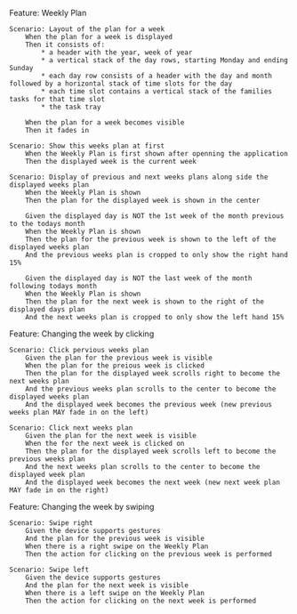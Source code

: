 Feature: Weekly Plan

    Scenario: Layout of the plan for a week
        When the plan for a week is displayed
        Then it consists of:
            * a header with the year, week of year
            * a vertical stack of the day rows, starting Monday and ending Sunday
            * each day row consists of a header with the day and month followed by a horizontal stack of time slots for the day
            * each time slot contains a vertical stack of the families tasks for that time slot
            * the task tray

        When the plan for a week becomes visible
        Then it fades in

    Scenario: Show this weeks plan at first
        When the Weekly Plan is first shown after openning the application
        Then the displayed week is the current week

    Scenario: Display of previous and next weeks plans along side the displayed weeks plan
        When the Weekly Plan is shown
        Then the plan for the displayed week is shown in the center

        Given the displayed day is NOT the 1st week of the month previous to the todays month
        When the Weekly Plan is shown
        Then the plan for the previous week is shown to the left of the displayed weeks plan
        And the previous weeks plan is cropped to only show the right hand 15%

        Given the displayed day is NOT the last week of the month following todays month
        When the Weekly Plan is shown
        Then the plan for the next week is shown to the right of the displayed days plan
        And the next weeks plan is cropped to only show the left hand 15%

Feature: Changing the week by clicking

    Scenario: Click pervious weeks plan
        Given the plan for the previous week is visible
        When the plan for the preious week is clicked
        Then the plan for the displayed week scrolls right to become the next weeks plan
        And the previous weeks plan scrolls to the center to become the displayed weeks plan
        And the displayed week becomes the previous week (new previous weeks plan MAY fade in on the left)

    Scenario: Click next weeks plan
        Given the plan for the next week is visible
        When the for the next week is clicked on
        Then the plan for the displayed week scrolls left to become the previous weeks plan
        And the next weeks plan scrolls to the center to become the displayed week plan
        And the displayed week becomes the next week (new next week plan MAY fade in on the right)
 
Feature: Changing the week by swiping

    Scenario: Swipe right
        Given the device supports gestures
        And the plan for the previous week is visible
        When there is a right swipe on the Weekly Plan
        Then the action for clicking on the previous week is performed

    Scenario: Swipe left
        Given the device supports gestures
        And the plan for the next week is visible
        When there is a left swipe on the Weekly Plan
        Then the action for clicking on the next week is performed

